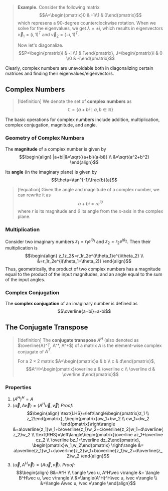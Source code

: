 
>**Example.** Consider the following matrix: $$A=\begin{pmatrix}0 & -1\\1 & 0\end{pmatrix}$$
>which represens a 90-degree counterclockwise rotation. When we solve for the eigenvalues, we get $\lambda=\pm i$, which results in eigenvectors $\vec v_1=(i, 1)^T$ and $\vec v_2=(-i,1)^T$.
>
>Now let's diagonalize. $$P=\begin{pmatrix}i & -i \\1 & 1\end{pmatrix}, J=\begin{pmatrix}i & 0 \\0 & -i\end{pmatrix}$$

Clearly, complex numbers are unavoidable both in diagonalizing certain matrices and finding their eigenvalues/eigenvectors.

## Complex Numbers

>[!definition]
>We denote the set of **complex numbers** as $$\mathbb C=\{a+bi\mid a, b \in \mathbb R\}$$

The basic operations for complex numbers include addition, multiplication, complex conjugation, magnitude, and angle.

### Geometry of Complex Numbers

The **magnitude** of a complex number is given by 
$$\begin{align}
|a+bi|&=\sqrt{(a+bi)(a-bi)} \\
&=\sqrt{a^2+b^2}
\end{align}$$

Its **angle** (in the imaginary plane) is given by $$\theta=\tan^{-1}\frac{b}{a}$$
>[!equation]
>Given the angle and magnitude of a complex number, we can rewrite it as $$a+bi=re^{i\theta}$$
>where $r$ is its magnitude and $\theta$ its angle from the $x$-axis in the complex plane.

### Multiplication

Consider two imaginary numbers $z_1=r_1e^{i\theta_1}$ and $z_2=r_2e^{i\theta_2}$. Then their multiplication is
$$\begin{align}
z_1z_2&=r_1r_2e^{i\theta_1}e^{i\theta_2} \\
&=r_1r_2e^{i(\theta_1+\theta_2)}
\end{align}$$
Thus, geometrically, the product of two complex numbers has a magnitude equal to the product of the input magnitudes, and an angle equal to the sum of the input angles.

### Complex Conjugation

The **complex conjugation** of an imaginary number is defined as$$\overline{a+bi}=a-bi$$
## The Conjugate Transpose

>[!definition]
>The **conjugate transpose** $A^H$ (also denoted as $\overline{A}^T, A^*, A^+$) of a matrix $A$ is the element-wise complex conjugate of $A^T$. 
>
>For a $2\times2$ matrix $A=\begin{pmatrix}a & b \\ c & d\end{pmatrix}$,
>$$A^H=\begin{pmatrix}\overline a & \overline c \\ \overline d & \overline d\end{pmatrix}$$

### Properties
1. $(A^H)^H=A$
2. $\langle \vec u, A\vec v\rangle=\langle A^H\vec u, \vec v\rangle$
	*Proof:* 
	$$\begin{align}
	\text{LHS}=\left\langle\begin{pmatrix}z_1 \\ z_2\end{pmatrix},
	\begin{pmatrix}aw_1+bw_2 \\ cw_1+dw_2 \end{pmatrix}\right\rangle
	&=a\overline{z_1}w_1+b\overline{z_1}w_2+c\overline{z_2}w_1+d\overline{z_2}w_2 \\
	\text{RHS}=\left\langle\begin{pmatrix}\overline az_1+\overline cz_2 \\
	\overline bz_1+\overline dz_2\end{pmatrix},
	\begin{pmatrix}w_1,w_2\end{pmatrix}
	\right\rangle &= a\overline{z_1}w_1+c\overline{z_2}w_1+b\overline{z_1}w_2+d\overline{z_2}w_2
	\end{align}$$
3. $\langle\vec u, A^H\vec v\rangle=\langle A\vec u, \vec v\rangle$.
	*Proof:*
	$$\begin{align}
	B&=A^H \\
	\langle \vec u, A^H\vec v\rangle &= \langle B^H\vec u, \vec v\rangle \\
	&=\langle(A^H)^H\vec u, \vec v\rangle \\
	&=\langle A\vec u, \vec v\rangle
	\end{align}$$
